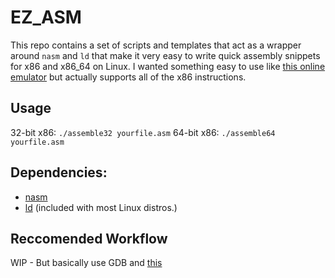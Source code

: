 # EZ_ASM
This repo contains a set of scripts and templates that act as a wrapper around `nasm` and `ld` that make it very easy to write quick assembly snippets for x86 and x86_64 on Linux. I wanted something easy to use like [this online emulator](http://carlosrafaelgn.com.br/asm86/) but actually supports all of the x86 instructions. 

## Usage
32-bit x86: `./assemble32 yourfile.asm`
64-bit x86: `./assemble64 yourfile.asm`

## Dependencies: 
* [nasm](http://www.nasm.us/)
* [ld](https://en.wikipedia.org/wiki/GNU_linker) (included with most Linux distros.)

## Reccomended Workflow
WIP - But basically use GDB and [this](https://github.com/cyrus-and/gdb-dashboard)


